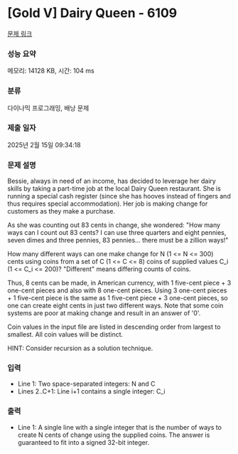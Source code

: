# [Gold V] Dairy Queen - 6109 

[문제 링크](https://www.acmicpc.net/problem/6109) 

### 성능 요약

메모리: 14128 KB, 시간: 104 ms

### 분류

다이나믹 프로그래밍, 배낭 문제

### 제출 일자

2025년 2월 15일 09:34:18

### 문제 설명

<p>Bessie, always in need of an income, has decided to leverage her dairy skills by taking a part-time job at the local Dairy Queen restaurant. She is running a special cash register (since she has hooves instead of fingers and thus requires special accommodation). Her job is making change for customers as they make a purchase.</p>

<p>As she was counting out 83 cents in change, she wondered: "How many ways can I count out 83 cents? I can use three quarters and eight pennies, seven dimes and three pennies, 83 pennies... there must be a zillion ways!"</p>

<p>How many different ways can one make change for N (1 <= N <= 300) cents using coins from a set of C (1 <= C <= 8) coins of supplied values C_i (1 <= C_i <= 200)?  "Different" means differing counts of coins.</p>

<p>Thus, 8 cents can be made, in American currency, with 1 five-cent piece + 3 one-cent pieces and also with 8 one-cent pieces. Using 3 one-cent pieces + 1 five-cent piece is the same as 1 five-cent piece + 3 one-cent pieces, so one can create eight cents in just two different ways. Note that some coin systems are poor at making change and result in an answer of '0'.</p>

<p>Coin values in the input file are listed in descending order from largest to smallest. All coin values will be distinct.</p>

<p>HINT: Consider recursion as a solution technique.</p>

### 입력 

 <ul>
	<li>Line 1: Two space-separated integers: N and C</li>
	<li>Lines 2..C+1: Line i+1 contains a single integer: C_i</li>
</ul>

<p> </p>

### 출력 

 <ul>
	<li>Line 1: A single line with a single integer that is the number of ways to create N cents of change using the supplied coins. The answer is guaranteed to fit into a signed 32-bit integer.</li>
</ul>

<p> </p>

